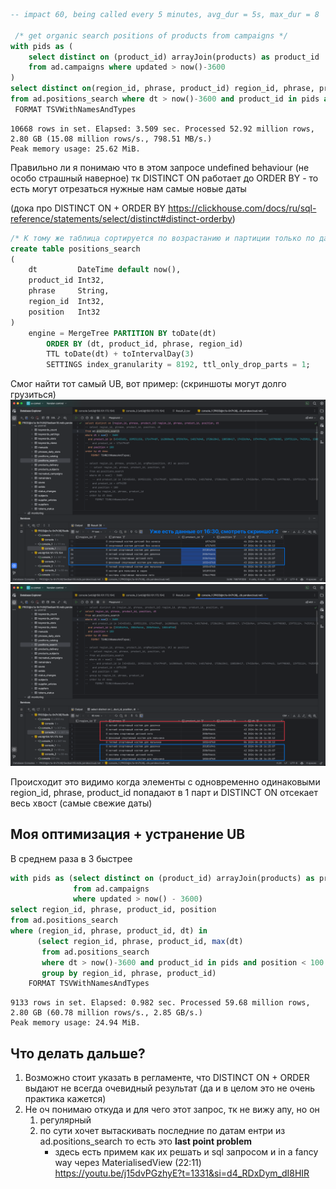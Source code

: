 ```SQL
-- impact 60, being called every 5 minutes, avg_dur = 5s, max_dur = 8

 /* get organic search positions of products from campaigns */
with pids as (
    select distinct on (product_id) arrayJoin(products) as product_id
    from ad.campaigns where updated > now()-3600
)
select distinct on(region_id, phrase, product_id) region_id, phrase, product_id, position
from ad.positions_search where dt > now()-3600 and product_id in pids and position<100 order by dt desc
 FORMAT TSVWithNamesAndTypes
```

```
10668 rows in set. Elapsed: 3.509 sec. Processed 52.92 million rows, 2.80 GB (15.08 million rows/s., 798.51 MB/s.)
Peak memory usage: 25.62 MiB.
```

Правильно ли я понимаю что в этом запросе undefined behaviour (не особо страшный наверное) тк DISTINCT ON работает до ORDER BY - то есть могут отрезаться нужные нам самые новые даты

(дока про DISTINCT ON + ORDER BY https://clickhouse.com/docs/ru/sql-reference/statements/select/distinct#distinct-orderby)

```sql
/* К тому же таблица сортируется по возрастанию и партиции только по датам а значит оно достаточно часто может отрезаться */
create table positions_search
(
    dt         DateTime default now(),
    product_id Int32,
    phrase     String,
    region_id  Int32,
    position   Int32
)
    engine = MergeTree PARTITION BY toDate(dt)
        ORDER BY (dt, product_id, phrase, region_id)
        TTL toDate(dt) + toIntervalDay(3)
        SETTINGS index_granularity = 8192, ttl_only_drop_parts = 1;
```

Смог найти тот самый UB, вот пример: (скриншоты могут долго грузиться)
![CleanShot 2024-04-28 at 16.30.51@2x 1.png](CleanShot%202024-04-28%20at%2016.30.51%402x%201.png)
![CleanShot 2024-04-28 at 16.32.43@2x 1.png](CleanShot%202024-04-28%20at%2016.32.43%402x%201.png)

Происходит это видимо когда элементы с одновременно одинаковыми region_id, phrase, product_id попадают в 1 парт и DISTINCT ON отсекает весь хвост (самые свежие даты)

## Моя оптимизация + устранение UB 
 
В среднем раза в 3 быстрее

```sql
with pids as (select distinct on (product_id) arrayJoin(products) as product_id
              from ad.campaigns
              where updated > now() - 3600)
select region_id, phrase, product_id, position
from ad.positions_search
where (region_id, phrase, product_id, dt) in
      (select region_id, phrase, product_id, max(dt)
       from ad.positions_search
       where dt > now()-3600 and product_id in pids and position < 100
       group by region_id, phrase, product_id)
    FORMAT TSVWithNamesAndTypes
```

```
9133 rows in set. Elapsed: 0.982 sec. Processed 59.68 million rows, 2.80 GB (60.78 million rows/s., 2.85 GB/s.)
Peak memory usage: 24.94 MiB.
```

## Что делать дальше?
1) Возможно стоит указать в регламенте, что DISTINCT ON + ORDER выдают не всегда очевидный результат (да и в целом это не очень практика кажется)
2) Не оч понимаю откуда и для чего этот запрос, тк не вижу апу, но он 
   1) регулярный 
   2) по сути хочет вытаскивать последние по датам ентри из ad.positions_search
      то есть это **last point problem** 
      - здесь есть примем как их решать и sql запросом и in a fancy way через MaterialisedView (22:11) https://youtu.be/j15dvPGzhyE?t=1331&si=d4_RDxDym_dI8HIR
